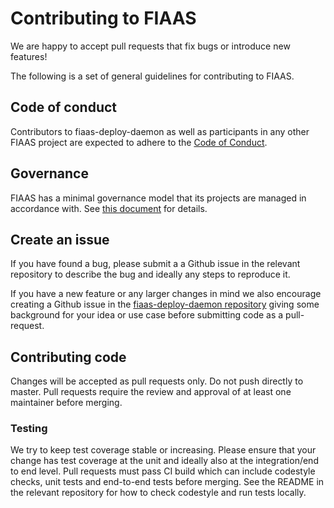 <!--
Copyright 2017-2019 The FIAAS Authors

Licensed under the Apache License, Version 2.0 (the "License");
you may not use this file except in compliance with the License.
You may obtain a copy of the License at

     http://www.apache.org/licenses/LICENSE-2.0

Unless required by applicable law or agreed to in writing, software
distributed under the License is distributed on an "AS IS" BASIS,
WITHOUT WARRANTIES OR CONDITIONS OF ANY KIND, either express or implied.
See the License for the specific language governing permissions and
limitations under the License.
-->
# Contributing to FIAAS

We are happy to accept pull requests that fix bugs or introduce new features!

The following is a set of general guidelines for contributing to FIAAS.

## Code of conduct

Contributors to fiaas-deploy-daemon as well as participants in any other FIAAS project are expected to adhere to the [Code of Conduct](https://github.com/fiaas/.github/blob/master/CODE_OF_CONDUCT.md).

## Governance

FIAAS has a minimal governance model that its projects are managed in accordance with. See [this document](https://github.com/fiaas/governance/blob/master/governance_model.md) for details.

## Create an issue

If you have found a bug, please submit a a Github issue in the relevant repository to describe the bug and ideally any steps to reproduce it.

If you have a new feature or any larger changes in mind we also encourage creating a Github issue in the [fiaas-deploy-daemon repository](https://github.com/fiaas/fiaas-deploy-daemon/issues) giving some background for your idea or use case before submitting code as a pull-request.

## Contributing code

Changes will be accepted as pull requests only. Do not push directly to master. Pull requests require the review and approval of at least one maintainer before merging.

### Testing

We try to keep test coverage stable or increasing. Please ensure that your change has test coverage at the unit and ideally also at the integration/end to end level. Pull requests must pass CI build which can include codestyle checks, unit tests and end-to-end tests before merging. See the README in the relevant repository for how to check codestyle and run tests locally.
